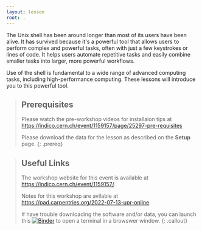 ```yaml
---
layout: lesson
root: .
---
```


The Unix shell has been around longer than most of its users
have been alive. It has survived because it's a powerful tool that
allows users to perform complex and powerful tasks, often with just
 a few keystrokes or lines of code. It helps users automate repetitive
 tasks and easily combine smaller tasks into larger, more powerful workflows.

Use of the shell is fundamental to a wide range of advanced computing
tasks, including high-performance computing. These lessons will introduce
you to this powerful tool.

> ## Prerequisites
>
> Please watch the pre-workshop videos for installaion tips at https://indico.cern.ch/event/1159157/page/25297-pre-requisites
>
> Please download the data for the lesson as described on the **Setup** page.
{: .prereq}

> ## Useful Links
> 
> The workshop website for this event is available at https://indico.cern.ch/event/1159157/.
>
> Notes for this workshop are avilable at https://pad.carpentries.org/2022-07-13-upr-online
>
> If have trouble downloading the software and/or data, you can launch this [![Binder](https://mybinder.org/badge_logo.svg)](https://mybinder.org/v2/gh/raynamharris/2022-07-13-upr-online/shell-lessons-data)
 to open a terminal in a browswer window.
{: .callout}
